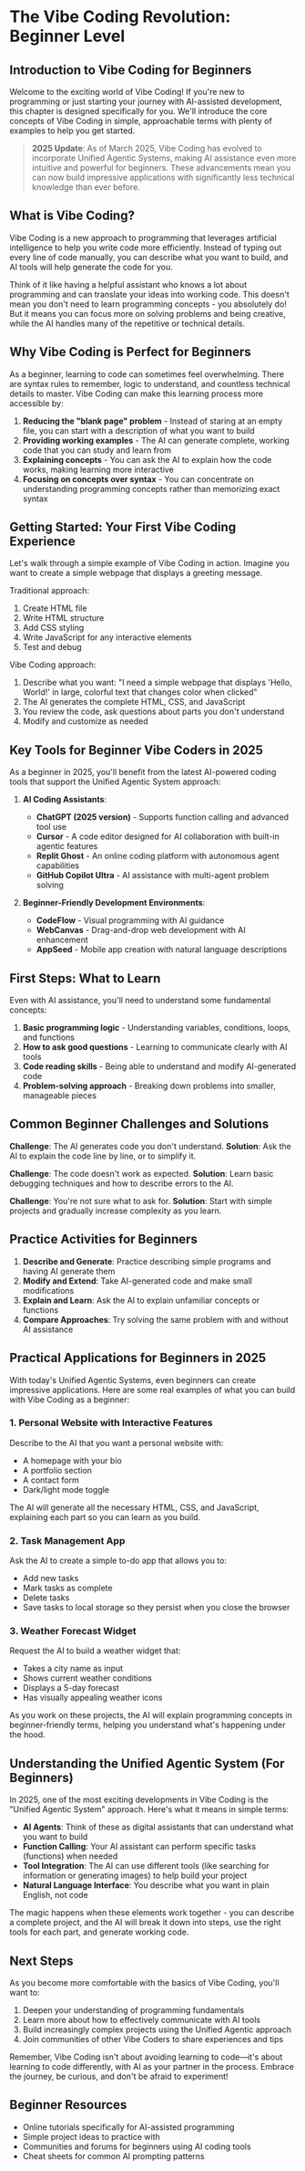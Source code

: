 # The Vibe Coding Revolution: Beginner Level

## Introduction to Vibe Coding for Beginners

Welcome to the exciting world of Vibe Coding! If you're new to programming or just starting your journey with AI-assisted development, this chapter is designed specifically for you. We'll introduce the core concepts of Vibe Coding in simple, approachable terms with plenty of examples to help you get started.

> **2025 Update**: As of March 2025, Vibe Coding has evolved to incorporate Unified Agentic Systems, making AI assistance even more intuitive and powerful for beginners. These advancements mean you can now build impressive applications with significantly less technical knowledge than ever before.

## What is Vibe Coding?

Vibe Coding is a new approach to programming that leverages artificial intelligence to help you write code more efficiently. Instead of typing out every line of code manually, you can describe what you want to build, and AI tools will help generate the code for you.

Think of it like having a helpful assistant who knows a lot about programming and can translate your ideas into working code. This doesn't mean you don't need to learn programming concepts - you absolutely do! But it means you can focus more on solving problems and being creative, while the AI handles many of the repetitive or technical details.

## Why Vibe Coding is Perfect for Beginners

As a beginner, learning to code can sometimes feel overwhelming. There are syntax rules to remember, logic to understand, and countless technical details to master. Vibe Coding can make this learning process more accessible by:

1. **Reducing the "blank page" problem** - Instead of staring at an empty file, you can start with a description of what you want to build
2. **Providing working examples** - The AI can generate complete, working code that you can study and learn from
3. **Explaining concepts** - You can ask the AI to explain how the code works, making learning more interactive
4. **Focusing on concepts over syntax** - You can concentrate on understanding programming concepts rather than memorizing exact syntax

## Getting Started: Your First Vibe Coding Experience

Let's walk through a simple example of Vibe Coding in action. Imagine you want to create a simple webpage that displays a greeting message.

Traditional approach:
1. Create HTML file
2. Write HTML structure
3. Add CSS styling
4. Write JavaScript for any interactive elements
5. Test and debug

Vibe Coding approach:
1. Describe what you want: "I need a simple webpage that displays 'Hello, World!' in large, colorful text that changes color when clicked"
2. The AI generates the complete HTML, CSS, and JavaScript
3. You review the code, ask questions about parts you don't understand
4. Modify and customize as needed

## Key Tools for Beginner Vibe Coders in 2025

As a beginner in 2025, you'll benefit from the latest AI-powered coding tools that support the Unified Agentic System approach:

1. **AI Coding Assistants**:
   - **ChatGPT (2025 version)** - Supports function calling and advanced tool use
   - **Cursor** - A code editor designed for AI collaboration with built-in agentic features
   - **Replit Ghost** - An online coding platform with autonomous agent capabilities
   - **GitHub Copilot Ultra** - AI assistance with multi-agent problem solving

2. **Beginner-Friendly Development Environments**:
   - **CodeFlow** - Visual programming with AI guidance
   - **WebCanvas** - Drag-and-drop web development with AI enhancement
   - **AppSeed** - Mobile app creation with natural language descriptions

## First Steps: What to Learn

Even with AI assistance, you'll need to understand some fundamental concepts:

1. **Basic programming logic** - Understanding variables, conditions, loops, and functions
2. **How to ask good questions** - Learning to communicate clearly with AI tools
3. **Code reading skills** - Being able to understand and modify AI-generated code
4. **Problem-solving approach** - Breaking down problems into smaller, manageable pieces

## Common Beginner Challenges and Solutions

**Challenge**: The AI generates code you don't understand.
**Solution**: Ask the AI to explain the code line by line, or to simplify it.

**Challenge**: The code doesn't work as expected.
**Solution**: Learn basic debugging techniques and how to describe errors to the AI.

**Challenge**: You're not sure what to ask for.
**Solution**: Start with simple projects and gradually increase complexity as you learn.

## Practice Activities for Beginners

1. **Describe and Generate**: Practice describing simple programs and having AI generate them
2. **Modify and Extend**: Take AI-generated code and make small modifications
3. **Explain and Learn**: Ask the AI to explain unfamiliar concepts or functions
4. **Compare Approaches**: Try solving the same problem with and without AI assistance

## Practical Applications for Beginners in 2025

With today's Unified Agentic Systems, even beginners can create impressive applications. Here are some real examples of what you can build with Vibe Coding as a beginner:

### 1. Personal Website with Interactive Features

Describe to the AI that you want a personal website with:
- A homepage with your bio
- A portfolio section
- A contact form
- Dark/light mode toggle

The AI will generate all the necessary HTML, CSS, and JavaScript, explaining each part so you can learn as you build.

### 2. Task Management App

Ask the AI to create a simple to-do app that allows you to:
- Add new tasks
- Mark tasks as complete
- Delete tasks
- Save tasks to local storage so they persist when you close the browser

### 3. Weather Forecast Widget

Request the AI to build a weather widget that:
- Takes a city name as input
- Shows current weather conditions
- Displays a 5-day forecast
- Has visually appealing weather icons

As you work on these projects, the AI will explain programming concepts in beginner-friendly terms, helping you understand what's happening under the hood.

## Understanding the Unified Agentic System (For Beginners)

In 2025, one of the most exciting developments in Vibe Coding is the "Unified Agentic System" approach. Here's what it means in simple terms:

- **AI Agents**: Think of these as digital assistants that can understand what you want to build
- **Function Calling**: Your AI assistant can perform specific tasks (functions) when needed
- **Tool Integration**: The AI can use different tools (like searching for information or generating images) to help build your project
- **Natural Language Interface**: You describe what you want in plain English, not code

The magic happens when these elements work together - you can describe a complete project, and the AI will break it down into steps, use the right tools for each part, and generate working code.

## Next Steps

As you become more comfortable with the basics of Vibe Coding, you'll want to:

1. Deepen your understanding of programming fundamentals
2. Learn more about how to effectively communicate with AI tools
3. Build increasingly complex projects using the Unified Agentic approach
4. Join communities of other Vibe Coders to share experiences and tips

Remember, Vibe Coding isn't about avoiding learning to code—it's about learning to code differently, with AI as your partner in the process. Embrace the journey, be curious, and don't be afraid to experiment!

## Beginner Resources

- Online tutorials specifically for AI-assisted programming
- Simple project ideas to practice with
- Communities and forums for beginners using AI coding tools
- Cheat sheets for common AI prompting patterns
